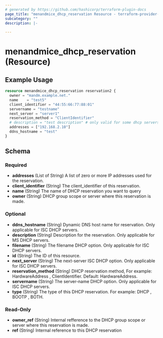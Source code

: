 ```yaml
---
# generated by https://github.com/hashicorp/terraform-plugin-docs
page_title: "menandmice_dhcp_reservation Resource - terraform-provider-menandmice"
subcategory: ""
description: |-
  
---
```


# menandmice_dhcp_reservation (Resource)



## Example Usage

```terraform
resource menandmice_dhcp_reservation reservation2 {
  owner = "mandm.example.net."
  name    = "test5"
  client_identifier = "44:55:66:77:88:01"
  servername = "testname"
  next_server = "server1"
  reservation_method = "ClientIdentifier"
  # description = "test description" # only valid for some dhcp servers
  addresses = ["192.168.2.10"]
  ddns_hostname = "test"
}
```

<!-- schema generated by tfplugindocs -->
## Schema

### Required

- **addresses** (List of String) A list of zero or more IP addresses used for the reservation.
- **client_identifier** (String) The client_identifier of this reservation.
- **name** (String) The name of DHCP reservation you want to query
- **owner** (String) DHCP group scope or server where this reservation is made.

### Optional

- **ddns_hostname** (String) Dynamic DNS host name for reservation. Only applicable for ISC DHCP servers.
- **description** (String) Description for the reservation. Only applicable for MS DHCP servers.
- **filename** (String) The filename DHCP option. Only applicable for ISC DHCP servers.
- **id** (String) The ID of this resource.
- **next_server** (String) The next-server ISC DHCP option. Only applicable for ISC DHCP servers.
- **reservation_method** (String) DHCP reservation method, For example: HardwareAddress , ClientIdentifier. Default: HardwareAddress.
- **servername** (String) The server-name DHCP option. Only applicable for ISC DHCP servers.
- **type** (String) The type of this DHCP reservation. For example: DHCP , BOOTP , BOTH.

### Read-Only

- **owner_ref** (String) Internal refference to the DHCP group scope or server where this reservation is made.
- **ref** (String) Internal reference to this DHCP reservation


